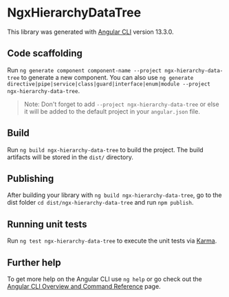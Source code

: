 # NgxHierarchyDataTree

This library was generated with [Angular CLI](https://github.com/angular/angular-cli) version 13.3.0.

## Code scaffolding

Run `ng generate component component-name --project ngx-hierarchy-data-tree` to generate a new component. You can also use `ng generate directive|pipe|service|class|guard|interface|enum|module --project ngx-hierarchy-data-tree`.
> Note: Don't forget to add `--project ngx-hierarchy-data-tree` or else it will be added to the default project in your `angular.json` file. 

## Build

Run `ng build ngx-hierarchy-data-tree` to build the project. The build artifacts will be stored in the `dist/` directory.

## Publishing

After building your library with `ng build ngx-hierarchy-data-tree`, go to the dist folder `cd dist/ngx-hierarchy-data-tree` and run `npm publish`.

## Running unit tests

Run `ng test ngx-hierarchy-data-tree` to execute the unit tests via [Karma](https://karma-runner.github.io).

## Further help

To get more help on the Angular CLI use `ng help` or go check out the [Angular CLI Overview and Command Reference](https://angular.io/cli) page.
